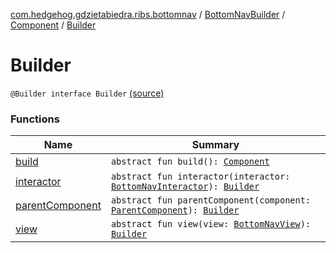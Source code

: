 [com.hedgehog.gdzietabiedra.ribs.bottomnav](../../../index.md) / [BottomNavBuilder](../../index.md) / [Component](../index.md) / [Builder](./index.md)

# Builder

`@Builder interface Builder` [(source)](https://github.com/asvid/GdzieTaBiedra/tree/master/app/src/main/java/com/hedgehog/gdzietabiedra/ribs/bottomnav/BottomNavBuilder.kt#L77)

### Functions

| Name | Summary |
|---|---|
| [build](build.md) | `abstract fun build(): `[`Component`](../index.md) |
| [interactor](interactor.md) | `abstract fun interactor(interactor: `[`BottomNavInteractor`](../../../-bottom-nav-interactor/index.md)`): `[`Builder`](./index.md) |
| [parentComponent](parent-component.md) | `abstract fun parentComponent(component: `[`ParentComponent`](../../-parent-component/index.md)`): `[`Builder`](./index.md) |
| [view](view.md) | `abstract fun view(view: `[`BottomNavView`](../../../-bottom-nav-view/index.md)`): `[`Builder`](./index.md) |

